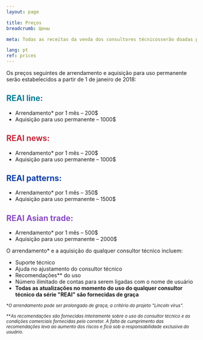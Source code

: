 ```yaml
---
layout: page

title: Preços
breadcrumb: Цены

meta: Todas as receitas da venda dos consultores técnicosserão doadas para caridade.

lang: pt
ref: prices
---
```


Os preços seguintes de arrendamento e aquisição para uso permanente serão estabelecidos a partir de 1 de janeiro de 2018:

## <span style="color:#007c95">REAl line:</span>

- Arrendamento* por 1 mês – 200$  
- Aquisição para uso permanente – 1000$

## <span style="color:#c7283b">REAl news:</span>

- Arrendamento* por 1 mês – 200$ 
- Aquisição para uso permanente – 1000$

## <span style="color:#0a3ea8">REAl patterns:</span>

- Arrendamento* por 1 mês – 350$ 
- Aquisição para uso permanente – 1500$

## <span style="color:#8b4ac7">REAl Asian trade:</span>

- Arrendamento* por 1 mês – 500$  
- Aquisição para uso permanente – 2000$

O arrendamento* e a aquisição do qualquer consultor técnico incluem:

- Suporte técnico
- Ajuda no ajustamento do consultor técnico
- Recomendações** do uso
- Número ilimitado de contas para serem ligadas com o nome de usuário
- **Todas as atualizações no momento do uso do qualquer consultor técnico da série "REAl" são fornecidas de graça**


<small>\*_O arrendamento pode ser prolongado de graça, a critério do projeto "Lincoln vírus"._</small>

<small>\*\*_As recomendações são fornecidas inteiramente sobre o uso do consultor técnico e as condições comerciais fornecidas pelo corretor. A falta de cumprimento das recomendações leva ao aumento dos riscos e fica sob a responsabilidade exclusiva do usuário._</small>
